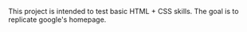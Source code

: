 This project is intended to test basic HTML + CSS skills.  The goal is to replicate google's homepage.